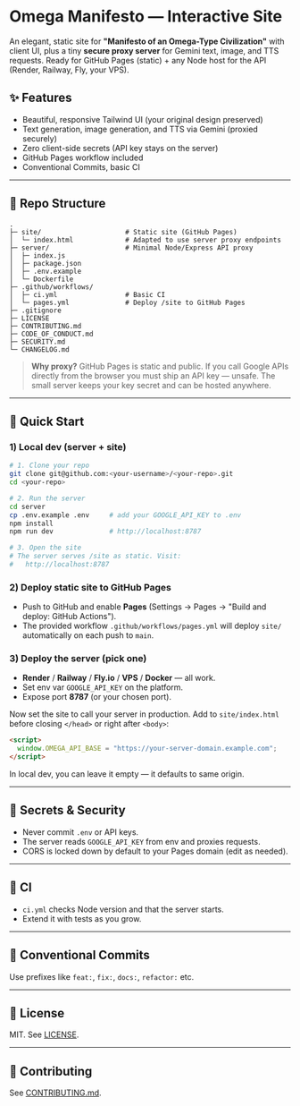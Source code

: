 # Omega Manifesto — Interactive Site

An elegant, static site for **"Manifesto of an Omega-Type Civilization"** with client UI, plus a tiny **secure proxy server** for Gemini text, image, and TTS requests. Ready for GitHub Pages (static) + any Node host for the API (Render, Railway, Fly, your VPS).

## ✨ Features
- Beautiful, responsive Tailwind UI (your original design preserved)
- Text generation, image generation, and TTS via Gemini (proxied securely)
- Zero client-side secrets (API key stays on the server)
- GitHub Pages workflow included
- Conventional Commits, basic CI

---

## 🧭 Repo Structure
```
.
├─ site/                     # Static site (GitHub Pages)
│  └─ index.html             # Adapted to use server proxy endpoints
├─ server/                   # Minimal Node/Express API proxy
│  ├─ index.js
│  ├─ package.json
│  ├─ .env.example
│  └─ Dockerfile
├─ .github/workflows/
│  ├─ ci.yml                 # Basic CI
│  └─ pages.yml              # Deploy /site to GitHub Pages
├─ .gitignore
├─ LICENSE
├─ CONTRIBUTING.md
├─ CODE_OF_CONDUCT.md
├─ SECURITY.md
└─ CHANGELOG.md
```

> **Why proxy?** GitHub Pages is static and public. If you call Google APIs directly from the browser you must ship an API key — unsafe. The small server keeps your key secret and can be hosted anywhere.

---

## 🚀 Quick Start

### 1) Local dev (server + site)
```bash
# 1. Clone your repo
git clone git@github.com:<your-username>/<your-repo>.git
cd <your-repo>

# 2. Run the server
cd server
cp .env.example .env     # add your GOOGLE_API_KEY to .env
npm install
npm run dev              # http://localhost:8787

# 3. Open the site
# The server serves /site as static. Visit:
#   http://localhost:8787
```

### 2) Deploy static site to GitHub Pages
- Push to GitHub and enable **Pages** (Settings → Pages → "Build and deploy: GitHub Actions").
- The provided workflow `.github/workflows/pages.yml` will deploy `site/` automatically on each push to `main`.

### 3) Deploy the server (pick one)
- **Render** / **Railway** / **Fly.io** / **VPS** / **Docker** — all work.
- Set env var `GOOGLE_API_KEY` on the platform.
- Expose port **8787** (or your chosen port).

Now set the site to call your server in production. Add to `site/index.html` before closing `</head>` or right after `<body>`:
```html
<script>
  window.OMEGA_API_BASE = "https://your-server-domain.example.com";
</script>
```
In local dev, you can leave it empty — it defaults to same origin.

---

## 🔐 Secrets & Security
- Never commit `.env` or API keys.
- The server reads `GOOGLE_API_KEY` from env and proxies requests.
- CORS is locked down by default to your Pages domain (edit as needed).

---

## 🧪 CI
- `ci.yml` checks Node version and that the server starts.
- Extend it with tests as you grow.

---

## 📝 Conventional Commits
Use prefixes like `feat:`, `fix:`, `docs:`, `refactor:` etc.

---

## 📄 License
MIT. See [LICENSE](LICENSE).

---

## 🤝 Contributing
See [CONTRIBUTING.md](CONTRIBUTING.md).
